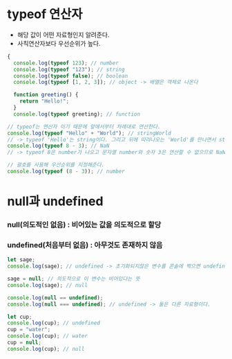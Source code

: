 # typeof 연산자

- 해당 값이 어떤 자료형인지 알려준다.
- 사칙연산자보다 우선순위가 높다.

```javascript
{
  console.log(typeof 123); // number
  console.log(typeof "123"); // string
  console.log(typeof false); // boolean
  console.log(typeof [1, 2, 3]); // object -> 배열은 객체로 나온다

  function greeting() {
    return "Hello!";
  }
  console.log(typeof greeting); // function
```

```javascript
// typeof는 연산자 이기 때문에 앞에서부터 차례대로 연산한다.
console.log(typeof "Hello" + "World"); // stringWorld
// -> typeof 'Hello'는 string이다. 그리고 뒤에 따라나오는 'World'를 만나면서 stringWorld가 나오게 된다.
console.log(typeof 8 - 3); // NaN
// -> typeof 8은 number가 나오고 문자열 number와 숫자 3은 연산할 수 없으므로 NaN이 나온다.

// 괄호를 사용해 우선순위를 지정해준다.
console.log(typeof (8 - 3)); // number
```

# null과 undefined

### null(의도적인 없음) : 비어있는 값을 의도적으로 할당

### undefined(처음부터 없음) : 아무것도 존재하지 않음

```javascript
let sage;
console.log(sage); // undefined -> 초기화되지않은 변수를 콘솔에 찍으면 undefined가 나온다

sage = null; // 의도적으로 이 변수는 비어있다는 뜻
console.log(sage); // null
```

```javascript
console.log(null == undefined);
console.log(null === undefined); // undefined -> 둘은 다른 자료형이다.

let cup;
console.log(cup); // undefined
cup = "water";
console.log(cup); // water
cup = null;
console.log(cup); // null
```
